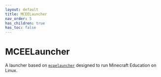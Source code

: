 ```yaml
---
layout: default
title: MCEELauncher
nav_order: 5
has_children: true
has_toc: false
---
```


# MCEELauncher

A launcher based on [`mcpelauncher`](https://minecraft-linux.github.io) designed to run Minecraft Education on Linux.
